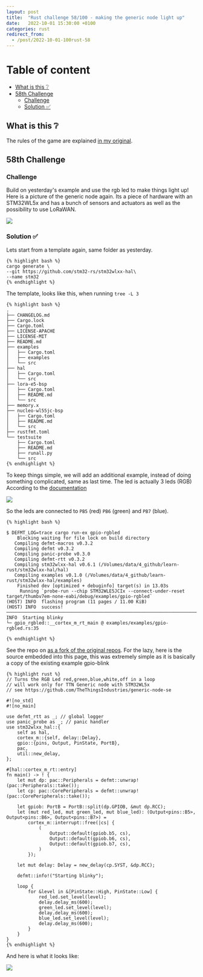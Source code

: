 ```yaml
---
layout: post
title:  "Rust challenge 58/100 - making the generic node light up"
date:   2022-10-01 15:30:00 +0100
categories: rust
redirect_from:
  - /post/2022-10-01-100rust-58
---
```



#  Table of content
<!-- MarkdownTOC autolink="true" -->

- [What is this :grey_question:](#what-is-this-grey_question)
- [58th Challenge](#58th-challenge)
    - [Challenge](#challenge)
    - [Solution :white_check_mark:](#solution-white_check_mark)

<!-- /MarkdownTOC -->

## What is this :grey_question: 

The rules of the game are explained [in my original](https://maebli.github.io/rust/2021/10/18/100rust.html). 

## 58th Challenge
### Challenge

Build on yesterday's example and use the rgb led to make things light up! 
Here is a picture of the generic node again. Its a piece of hardware with an STM32WL5x and has a bunch of sensors and actuators
as well as the possibility to use LoRaWAN.

![](/assets/img/genericnode.png)

### Solution :white_check_mark:

Lets start from a template again, same folder as yesterday. 

    {% highlight bash %}
    cargo generate \
    --git https://github.com/stm32-rs/stm32wlxx-hal\
    --name stm32
    {% endhighlight %}

The template, looks like this, when running `tree -L 3`

    {% highlight bash %}
    .
    ├── CHANGELOG.md
    ├── Cargo.lock
    ├── Cargo.toml
    ├── LICENSE-APACHE
    ├── LICENSE-MIT
    ├── README.md
    ├── examples
    │   ├── Cargo.toml
    │   ├── examples
    │   └── src
    ├── hal
    │   ├── Cargo.toml
    │   └── src
    ├── lora-e5-bsp
    │   ├── Cargo.toml
    │   ├── README.md
    │   └── src
    ├── memory.x
    ├── nucleo-wl55jc-bsp
    │   ├── Cargo.toml
    │   ├── README.md
    │   └── src
    ├── rustfmt.toml
    └── testsuite
        ├── Cargo.toml
        ├── README.md
        ├── runall.py
        └── src
    {% endhighlight %}


To keep things simple, we will add an additional example, instead of doing something complicated, same as last time. The led is actually 3 leds (RGB) According to the [documentation](https://www.genericnode.com/docs/sensor-edition/hardware/se-board/)

![](/assets/img/rgb.png)

So the leds are connected to `PB5` (red) `PB6` (green) and `PB7` (blue).


    {% highlight bash %}

    $ DEFMT_LOG=trace cargo run-ex gpio-rgbled
        Blocking waiting for file lock on build directory
       Compiling defmt-macros v0.3.2
       Compiling defmt v0.3.2
       Compiling panic-probe v0.3.0
       Compiling defmt-rtt v0.3.2
       Compiling stm32wlxx-hal v0.6.1 (/Volumes/data/4_github/learn-rust/stm32wlxx-hal/hal)
       Compiling examples v0.1.0 (/Volumes/data/4_github/learn-rust/stm32wlxx-hal/examples)
        Finished dev [optimized + debuginfo] target(s) in 13.03s
         Running `probe-run --chip STM32WLE5JCIx --connect-under-reset target/thumbv7em-none-eabi/debug/examples/gpio-rgbled`
    (HOST) INFO  flashing program (11 pages / 11.00 KiB)
    (HOST) INFO  success!
    ────────────────────────────────────────────────────────────────────────────────
    INFO  Starting blinky
    └─ gpio_rgbled::__cortex_m_rt_main @ examples/examples/gpio-rgbled.rs:35

    {% endhighlight %}


 See the repo on [as a fork of the original repos](https://github.com/maebli/stm32wlxx-hal).  For the lazy, here is the source embedded into this page, this was extremely simple as it is basically a copy of the existing example gpio-blink

    {% highlight rust %}
    // Turns the RGB Led red,green,blue,white,off in a loop
    // will work only for TTN Generic node with STM32WL5x
    // see https://github.com/TheThingsIndustries/generic-node-se

    #![no_std]
    #![no_main]

    use defmt_rtt as _; // global logger
    use panic_probe as _; // panic handler
    use stm32wlxx_hal::{
        self as hal,
        cortex_m::{self, delay::Delay},
        gpio::{pins, Output, PinState, PortB},
        pac,
        util::new_delay,
    };

    #[hal::cortex_m_rt::entry]
    fn main() -> ! {
        let mut dp: pac::Peripherals = defmt::unwrap!(pac::Peripherals::take());
        let cp: pac::CorePeripherals = defmt::unwrap!(pac::CorePeripherals::take());

        let gpiob: PortB = PortB::split(dp.GPIOB, &mut dp.RCC);
        let (mut red_led, mut green_led, mut blue_led): (Output<pins::B5>, Output<pins::B6>, Output<pins::B7>) =
            cortex_m::interrupt::free(|cs| {
                (
                    Output::default(gpiob.b5, cs),
                    Output::default(gpiob.b6, cs),
                    Output::default(gpiob.b7, cs),
                )
            });

        let mut delay: Delay = new_delay(cp.SYST, &dp.RCC);

        defmt::info!("Starting blinky");

        loop {
            for &level in &[PinState::High, PinState::Low] {
                red_led.set_level(level);
                delay.delay_ms(600);
                green_led.set_level(level);
                delay.delay_ms(600);
                blue_led.set_level(level);
                delay.delay_ms(600);
            }
        }
    }
    {% endhighlight %}

And here is what it looks like:

![](/assets/img/rbgdemo.gif)

